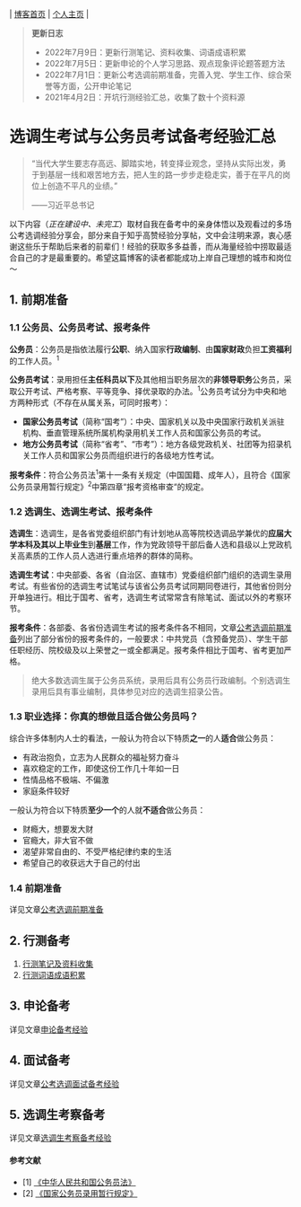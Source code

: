 | [博客首页](https://njubroccoli.github.io/blog/) | [个人主页](https://njubroccoli.github.io/) |

> **更新日志**
> - 2022年7月9日：更新行测笔记、资料收集、词语成语积累
> - 2022年7月5日：更新申论的个人学习思路、观点现象评论题答题方法
> - 2022年7月1日：更新公考选调前期准备，完善入党、学生工作、综合荣誉等方面，公开申论笔记
> - 2021年4月2日：开坑行测经验汇总，收集了数十个资料源

# 选调生考试与公务员考试备考经验汇总

> “当代大学生要志存高远、脚踏实地，转变择业观念，坚持从实际出发，勇于到基层一线和艰苦地方去，把人生的路一步步走稳走实，善于在平凡的岗位上创造不平凡的业绩。” 
>
> ——习近平总书记

以下内容（*正在建设中、未完工*）取材自我在备考中的亲身体悟以及观看过的多场公考选调经验分享会，部分来自于知乎高赞经验分享帖，文中会注明来源，衷心感谢这些乐于帮助后来者的前辈们！经验的获取多多益善，而从海量经验中捞取最适合自己的才是最重要的。希望这篇博客的读者都能成功上岸自己理想的城市和岗位～

## 1. 前期准备

### 1.1 公务员、公务员考试、报考条件

**公务员**：公务员是指依法履行**公职**、纳入国家**行政编制**、由**国家财政**负担**工资福利**的工作人员。<sup>1</sup>

**公务员考试**：录用担任**主任科员以下**及其他相当职务层次的**非领导职务**公务员，采取公开考试、严格考察、平等竞争、择优录取的办法。<sup>1</sup>公务员考试分为中央和地方两种形式（不存在从属关系，可同时报考）：

- **国家公务员考试**（简称“国考”）：中央、国家机关以及中央国家行政机关派驻机构、垂直管理系统所属机构录用机关工作人员和国家公务员的考试。
- **地方公务员考试**（简称“省考”、“市考”）：地方各级党政机关、社团等为招录机关工作人员和国家公务员而组织进行的各级地方性考试。

**报考条件**：符合公务员法<sup>1</sup>第十一条有关规定（中国国籍、成年人），且符合《国家公务员录用暂行规定》<sup>2</sup>中第四章“报考资格审查“的规定。

### 1.2 选调生、选调生考试、报考条件

**选调生**：选调生，是各省党委组织部门有计划地从高等院校选调品学兼优的**应届大学本科及其以上毕业生**到**基层**工作，作为党政领导干部后备人选和县级以上党政机关高素质的工作人员人选进行重点培养的群体的简称。

**选调生考试**：中央部委、各省（自治区、直辖市）党委组织部门组织的选调生录用考试。有些省份的选调生考试笔试与该省公务员考试同期同卷进行，其他省份则分开单独进行。相比于国考、省考，选调生考试常常含有除笔试、面试以外的考察环节。

**报考条件**：各部委、各省份选调生考试的报考条件各不相同，文章[公考选调前期准备](https://njubroccoli.github.io/blog/articles/preparation.html)列出了部分省份的报考条件的，一般要求：中共党员（含预备党员）、学生干部任职经历、院校级及以上荣誉之一或全都满足。报考条件相比于国考、省考更加严格。

> 绝大多数选调生属于公务员系统，录用后具有公务员行政编制。个别选调生录用后具有事业编制，具体参见对应的选调生招录公告。

### 1.3 职业选择：你真的想做且适合做公务员吗？

综合许多体制内人士的看法，一般认为符合以下特质**之一**的人**适合**做公务员：

- 有政治抱负，立志为人民群众的福祉努力奋斗
- 喜欢稳定的工作，即使这份工作几十年如一日
- 性情品格不极端、不偏激
- 家庭条件较好

一般认为符合以下特质**至少一个**的人就**不适合**做公务员：

- 财瘾大，想要发大财
- 官瘾大，非大官不做
- 渴望非常自由的、不受严格纪律约束的生活
- 希望自己的收获远大于自己的付出

### 1.4 前期准备

详见文章[公考选调前期准备](https://njubroccoli.github.io/blog/articles/preparation.html)

## 2. 行测备考

1. [行测笔记及资料收集](https://njubroccoli.github.io/blog/articles/xingce.html)
2. [行测词语成语积累](https://njubroccoli.github.io/blog/articles/chengyu.html)

## 3. 申论备考

详见文章[申论备考经验](https://njubroccoli.github.io/blog/articles/shenlun.html)

## 4. 面试备考

详见文章[公考选调面试备考经验](https://njubroccoli.github.io/blog/articles/mianshi.html)

## 5. 选调生考察备考

详见文章[选调生考察备考经验](https://njubroccoli.github.io/blog/articles/kaocha.html)

#### 参考文献


- [1] [《中华人民共和国公务员法》](http://www.scs.gov.cn/zcfg/201409/t20140902_370.html)
- [2] [《国家公务员录用暂行规定》](http://www.moe.gov.cn/s78/A04/s8343/moe_454/201001/t20100129_5658.html)
